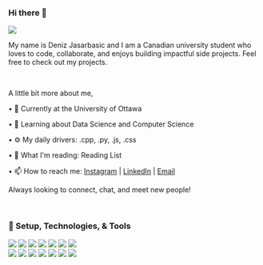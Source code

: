 ### Hi there 👋

![](https://visitor-badge.glitch.me/badge?page_id=deniz-jasa)

My name is Deniz Jasarbasic and I am a Canadian university student who loves to code, collaborate, and enjoys building impactful side projects. Feel free to check out my projects. 

<br />

A little bit more about me,

• 🔭   Currently at the University of Ottawa

• 🌱   Learning about Data Science and Computer Science

• ⚙️   My daily drivers: .cpp, .py, .js, .css

• 📘   What I'm reading: Reading List

• 📫 How to reach me: [Instagram](https://www.instagram.com/deniz_jasa/?hl=en) | [LinkedIn](https://ca.linkedin.com/in/deniz-jasarbasic-7ab012208) | [Email](mailto:denizj2828@gmail.com)

Always looking to connect, chat, and meet new people!

<br />

### :wrench: Setup, Technologies, & Tools
![](https://img.shields.io/badge/-Mac_Pro-informational?style=flat&logo=apple&logoColor=white&color=2bbc8a)
![](https://img.shields.io/badge/OS-Mac-informational?style=flat&logo=apple&logoColor=white&color=2bbc8a)
![](https://img.shields.io/badge/Editor-VS_Code-informational?style=flat&logo=visual-studio-code&logoColor=white&color=2bbc8a)
![](https://img.shields.io/badge/Code-C++-informational?style=flat&logo=c%2B%2B&logoColor=white&color=2bbc8a)
![](https://img.shields.io/badge/Code-Python-informational?style=flat&logo=python&logoColor=white&color=2bbc8a)
![](https://img.shields.io/badge/Code-C-informational?style=flat&logo=C&logoColor=white&color=2bbc8a)
![](https://img.shields.io/badge/OS-Unix-informational?style=flat&logo=Linux&logoColor=white&color=2bbc8a)
<br />
![](https://img.shields.io/badge/Code-HTML-informational?style=flat&logo=HTML5&logoColor=white&color=2bbc8a)
![](https://img.shields.io/badge/Code-CSS-informational?style=flat&logo=CSS&logoColor=white&color=2bbc8a)
![](https://img.shields.io/badge/Code-React-informational?style=flat&logo=React&logoColor=white&color=2bbc8a)
![](https://img.shields.io/badge/Code-JavaScript-informational?style=flat&logo=JavaScript&logoColor=white&color=2bbc8a)
![](https://img.shields.io/badge/Code-Java-informational?style=flat&logo=java&logoColor=white&color=2bbc8a)
![](https://img.shields.io/badge/Code-CUDA-informational?style=flat&logo=nvidia&logoColor=white&color=2bbc8a)
![](https://img.shields.io/badge/Shell-Bash-informational?style=flat&logo=gnu-bash&logoColor=white&color=2bbc8a)
